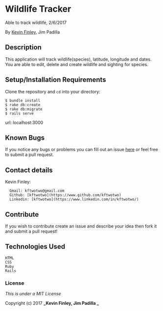# Wildlife Tracker

 Able to track wildlife, 2/6/2017

 By [Kevin Finley](http://www.kfinley.com), Jim Padilla

## Description

This application will track wildlife(species), latitude, longitude and dates. You are able to edit, delete and create wildlife and sighting for species.

## Setup/Installation Requirements

Clone the repository and `cd` into your directory:
```
$ bundle install
$ rake db:create
$ rake db:migrate
$ rails serve
```
url: localhost:3000

## Known Bugs

If you notice any bugs or problems you can fill out an issue [here](http://www.github.com/kftwotwo/wildlife_tracker/issues) or feel free to submit a pull request.

## Contact details
Kevin Finley:  
```
  Gmail: kftwotwo@gmail.com  
  Github: [kftwotwo](https://www.github.com/kftwotwo)  
  Linkedin: [kftwotwo](https://www.linkedin.com/in/kftwotwo/)
```
## Contribute

If you wish to contribute create an issue and describe your idea then fork it and submit a pull request!

## Technologies Used
```
HTML
CSS
Ruby
Rails
```
### License

*This is under a MIT License*

Copyright (c) 2017 **_Kevin Finley, Jim Padilla _**
